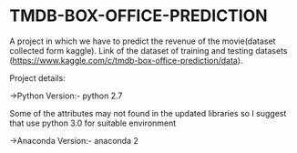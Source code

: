 # TMDB-BOX-OFFICE-PREDICTION
A project in which we have to predict the revenue of the movie(dataset collected form kaggle).
Link of the dataset of training and testing datasets (https://www.kaggle.com/c/tmdb-box-office-prediction/data).



Project details:



->Python Version:- python 2.7 


Some of the attributes may not found in the updated libraries so I suggest that use python 3.0 for suitable environment



->Anaconda Version:- anaconda 2 
